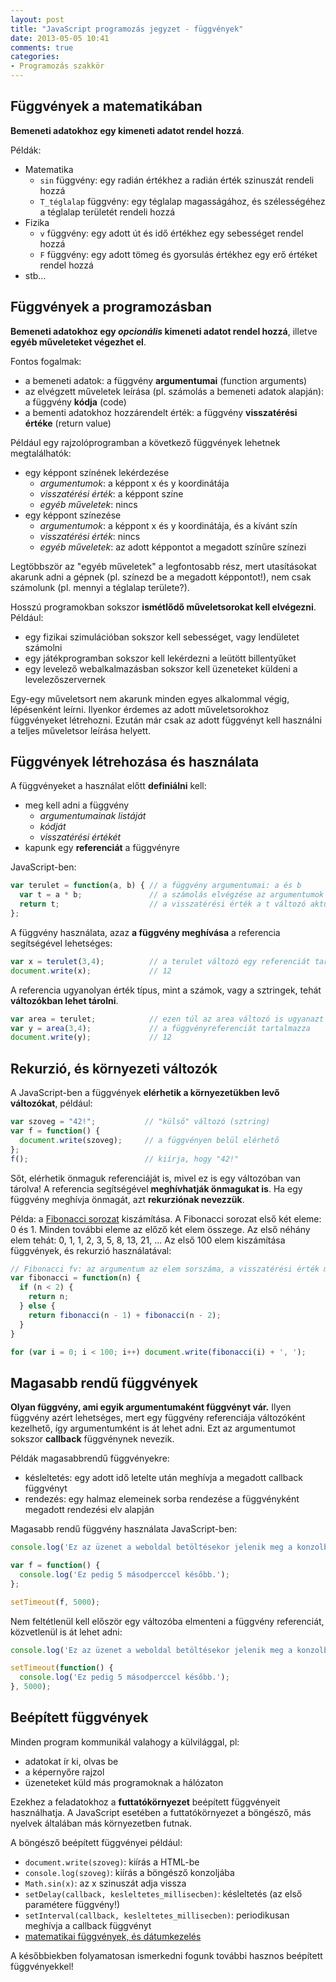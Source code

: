 ```yaml
---
layout: post
title: "JavaScript programozás jegyzet - függvények"
date: 2013-05-05 10:41
comments: true
categories:
- Programozás szakkör
---
```


Függvények a matematikában
--------------------------

**Bemeneti adatokhoz egy kimeneti adatot rendel hozzá**.

Példák:

* Matematika
  * `sin` függvény: egy radián értékhez a radián érték szinuszát rendeli hozzá
  * `T_téglalap` függvény: egy téglalap magasságához, és szélességéhez a téglalap területét rendeli hozzá
* Fizika
  * `v` függvény: egy adott út és idő értékhez egy sebességet rendel hozzá
  * `F` függvény: egy adott tömeg és gyorsulás értékhez egy erő értéket rendel hozzá
* stb...

Függvények a programozásban
---------------------------

**Bemeneti adatokhoz egy _opcionális_ kimeneti adatot rendel hozzá**, illetve **egyéb műveleteket végezhet el**.

Fontos fogalmak:

* a bemeneti adatok: a függvény **argumentumai** (function arguments)
* az elvégzett műveletek leírása (pl. számolás a bemeneti adatok alapján): a függvény **kódja** (code)
* a bementi adatokhoz hozzárendelt érték: a függvény **visszatérési értéke** (return value)

Például egy rajzolóprogramban a következő függvények lehetnek megtalálhatók:

* egy képpont színének lekérdezése
  * _argumentumok_: a képpont x és y koordinátája
  * _visszatérési érték_: a képpont színe
  * _egyéb műveletek_: nincs
* egy képpont színezése
  * _argumentumok_: a képpont x és y koordinátája, és a kívánt szín
  * _visszatérési érték_: nincs
  * _egyéb műveletek_: az adott képpontot a megadott színűre színezi

Legtöbbször az "egyéb műveletek" a legfontosabb rész, mert utasításokat akarunk adni a gépnek (pl. színezd be a megadott képpontot!), nem csak számolunk (pl. mennyi a téglalap területe?).

Hosszú programokban sokszor **ismétlődő műveletsorokat kell elvégezni**. Például:

* egy fizikai szimulációban sokszor kell sebességet, vagy lendületet számolni
* egy játékprogramban sokszor kell lekérdezni a leütött billentyűket
* egy levelező webalkalmazásban sokszor kell üzeneteket küldeni a levelezőszervernek

Egy-egy műveletsort nem akarunk minden egyes alkalommal végig, lépésenként leírni. Ilyenkor érdemes az adott műveletsorokhoz függvényeket létrehozni. Ezután már csak az adott függvényt kell használni a teljes műveletsor leírása helyett.

Függvények létrehozása és használata
------------------------------------

A függvényeket a használat előtt **definiálni** kell:

* meg kell adni a függvény
  * *argumentumainak listáját*
  * *kódját*
  * *visszatérési értékét*
* kapunk egy **referenciát** a függvényre

JavaScript-ben:

```javascript
var terulet = function(a, b) { // a függvény argumentumai: a és b
  var t = a * b;               // a számolás elvégzése az argumentumok felhasználásával
  return t;                    // a visszatérési érték a t változó aktuális értéke
};
```

A függvény használata, azaz **a függvény meghívása** a referencia segítségével lehetséges:

```javascript
var x = terulet(3,4);          // a terulet változó egy referenciát tartalmaz a fv-re!
document.write(x);             // 12
```

A referencia ugyanolyan érték típus, mint a számok, vagy a sztringek, tehát **változókban lehet tárolni**.

```javascript
var area = terulet;            // ezen túl az area változó is ugyanazt
var y = area(3,4);             // a függvényreferenciát tartalmazza
document.write(y);             // 12
```

Rekurzió, és környezeti változók
--------------------------------

A JavaScript-ben a függvények **elérhetik a környezetükben levő változókat**, például:

```javascript
var szoveg = "42!";           // "külső" változó (sztring)
var f = function() {
  document.write(szoveg);     // a függvényen belül elérhető
};
f();                          // kiírja, hogy "42!"
```

Sőt, elérhetik önmaguk referenciáját is, mivel ez is egy változóban van tárolva! A referencia segítségével **meghívhatják önmagukat is**. Ha egy függvény meghívja önmagát, azt **rekurziónak nevezzük**.

Példa: a [Fibonacci sorozat](http://hu.wikipedia.org/wiki/Fibonacci-sz%C3%A1mok) kiszámítása. A Fibonacci sorozat első két eleme: 0 és 1. Minden további eleme az előző két elem összege. Az első néhány elem tehát: 0, 1, 1, 2, 3, 5, 8, 13, 21, ... Az első 100 elem kiszámítása függvények, és rekurzió használatával:

```javascript
// Fibonacci fv: az argumentum az elem sorszáma, a visszatérési érték maga az elem:
var fibonacci = function(n) {
  if (n < 2) {
    return n;
  } else {
    return fibonacci(n - 1) + fibonacci(n - 2);
  }
}

for (var i = 0; i < 100; i++) document.write(fibonacci(i) + ', ');
```

Magasabb rendű függvények
-------------------------

**Olyan függvény, ami egyik argumentumaként függvényt vár.** Ilyen függvény azért lehetséges, mert egy függvény referenciája változóként kezelhető, így argumentumként is át lehet adni. Ezt az argumentumot sokszor **callback** függvénynek nevezik.

Példák magasabbrendű függvényekre:

* késleltetés: egy adott idő letelte után meghívja a megadott callback függvényt
* rendezés: egy halmaz elemeinek sorba rendezése a függvényként megadott rendezési elv alapján

Magasabb rendű függvény használata JavaScript-ben:

```javascript
console.log('Ez az üzenet a weboldal betöltésekor jelenik meg a konzolban.');

var f = function() {
  console.log('Ez pedig 5 másodperccel később.');
};

setTimeout(f, 5000);
```

Nem feltétlenül kell először egy változóba elmenteni a függvény referenciát, közvetlenül is át lehet adni:

```javascript
console.log('Ez az üzenet a weboldal betöltésekor jelenik meg a konzolban.');

setTimeout(function() {
  console.log('Ez pedig 5 másodperccel később.');
}, 5000);
```

Beépített függvények
--------------------

Minden program kommunikál valahogy a külvilággal, pl:

* adatokat ír ki, olvas be
* a képernyőre rajzol
* üzeneteket küld más programoknak a hálózaton

Ezekhez a feladatokhoz a **futtatókörnyezet** beépített függvényeit használhatja. A JavaScript esetében a futtatókörnyezet a böngésző, más nyelvek általában más környezetben futnak.

A böngésző beépített függvényei például:

* `document.write(szoveg)`: kiírás a HTML-be
* `console.log(szoveg)`: kiírás a böngésző konzoljába
* `Math.sin(x)`: az x szinuszát adja vissza
* `setDelay(callback, kesleltetes_millisecben)`: késleltetés (az első paramétere függvény!)
* `setInterval(callback, kesleltetes_millisecben)`: periodikusan meghívja a callback függvényt
* [matematikai függvények, és dátumkezelés](http://nyelvek.inf.elte.hu/leirasok/JavaScript/index.php?chapter=12)

A későbbiekben folyamatosan ismerkedni fogunk további hasznos beépített függvényekkel!

